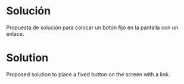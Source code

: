 # Solución
Propuesta de solución para colocar un botón fijo en la pantalla con un enlace.

# Solution
Proposed solution to place a fixed button on the screen with a link.
